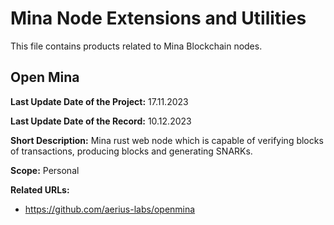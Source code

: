 # Mina Node Extensions and Utilities

This file contains products related to Mina Blockchain nodes.

## Open Mina

**Last Update Date of the Project:** 17.11.2023

**Last Update Date of the Record:** 10.12.2023

**Short Description:** Mina rust web node which is capable of verifying blocks of transactions, producing blocks and generating SNARKs.

**Scope:** Personal

**Related URLs:** 

- https://github.com/aerius-labs/openmina
